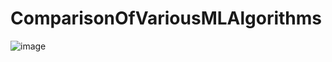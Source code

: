 ﻿# ComparisonOfVariousMLAlgorithms

![image](https://user-images.githubusercontent.com/77210430/120220955-3744cb80-c25b-11eb-8f19-e3b1214c1603.png)


